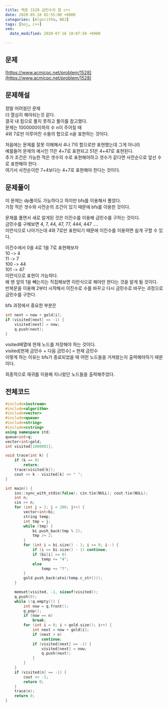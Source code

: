 ```yaml
---
title: 백준 1528 금민수의 합 c++
date: 2020-05-10 02:55:00 +0800
categories: [Algorithm, BOJ]
tags: [boj, c++]
seo:
  date_modified: 2020-07-16 18:07:50 +0900

---
```


## 문제
[https://www.acmicpc.net/problem/1528](https://www.acmicpc.net/problem/1528)  


## 문제해설
정말 어려웠던 문제  
더 열심히 해야되는것 같다.  
결국 내 힘으로 풀지 못하고 풀이를 참고했다.  
문제는 1000000이하의 수 n이 주어질 때  
4와 7로만 이루어진 수들의 합으로 n을 표현하는 것이다.  

처음에는 문제를 잘못 이해해서 4나 7의 합으로만 표현했는데 그게 아니라  
예를들어 문제의 예시인 11은 4+7로 표현되고 51은 4+47로 표현된다.  
추가 조건은 가능한 적은 갯수의 수로 표현해야하고 갯수가 같다면 사전순으로 앞선 수로 표현해야 한다.  
여기서 사전순이란 7+4보다는 4+7로 표현해야 한다는 것이다.  



## 문제풀이
이 문제는 dp풀이도 가능하다고 하지만 bfs를 이용해서 풀었다.  
가장 적은 갯수와 사전순의 조건이 있기 때문에 bfs를 이용한 것이다.  

문제를 풀면서 새로 알게된 것은 이진수를 이용해 금민수를 구하는 것이다.  
금민수를 구해보면 4, 7, 44, 47, 77, 444, 447 ....  
이런식으로 나아가는데 4와 7로만 표현되기 때문에 이진수를 이용하면 쉽게 구할 수 있다.  

이진수에서 0을 4로 1을 7로 표현해보자  
10 -> 4  
11 -> 7  
100 -> 44  
101 -> 47  
이런식으로 표현이 가능하다.  
왜 맨 앞의 1을 빼는지는 직접해보면 이런식으로 해야만 한다는 것을 알게 될 것이다.  
반복문을 이용해 2부터 시작해서 이진수로 수를 바꾸고 다시 금민수로 바꾸는 과정으로 금민수를 구한다.  


bfs 과정에서 중요한 부분은  
```c++
int next = now + gold[i];
if (visited[next] == -1) {
	visited[next] = now;
	q.push(next);
}
```
visited배열에 현재 노드를 저장해야 하는 것이다.  
visited[현재 금민수 + 다음 금민수] = 현재 금민수  
이렇게 하는 이유는 bfs가 종료되었을 때 어떤 노드들을 거쳐왔는지 출력해야하기 때문이다.  

최종적으로 재귀를 이용해 지나왔던 노드들을 출력해주었다.  



## 전체코드
```c++
#include<iostream>
#include<algorithm>
#include<vector>
#include<queue>
#include<string>
#include<cstring>
using namespace std;
queue<int>q;
vector<int>gold;
int visited[1000001];

void trace(int k) {
	if (k == 0)
		return;
	trace(visited[k]);
	cout << k - visited[k] << " ";
}

int main() {
	ios::sync_with_stdio(false); cin.tie(NULL); cout.tie(NULL);
	int n;
	cin >> n;
	for (int j = 2; j < 200; j++) {
		vector<int>bi;
		string temp;
		int tmp = j;
		while (tmp) {
			bi.push_back(tmp % 2);
			tmp /= 2;
		}
		for (int i = bi.size() - 1; i >= 0; i--) {
			if (i == bi.size() - 1) continue;
			if (bi[i] == 0)
				temp += "4";
			else
				temp += "7";
		}
		gold.push_back(atoi(temp.c_str()));
	}

	memset(visited, -1, sizeof(visited));
	q.push(0);
	while (!q.empty()) {
		int now = q.front();
		q.pop();
		if (now == n)
			break;
		for (int i = 0; i < gold.size(); i++) {
			int next = now + gold[i];
			if (next > n) 
				continue;
			if (visited[next] == -1) {
				visited[next] = now;
				q.push(next);
			}
		}
	}
	if (visited[n] == -1) {
		cout << -1;
		return 0;
	}
	trace(n);
	return 0;
}
```